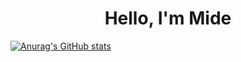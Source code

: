 <h1 align="center">Hello, I'm Mide</h1>

[![Anurag's GitHub stats](https://github-readme-stats.vercel.app/api?username=Crazygird)](https://github.com/anuraghazra/github-readme-stats)

